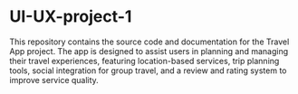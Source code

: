 # UI-UX-project-1
This repository contains the source code and documentation for the Travel App project. The app is designed to assist users in planning and managing their travel experiences, featuring location-based services, trip planning tools, social integration for group travel, and a review and rating system to improve service quality.
